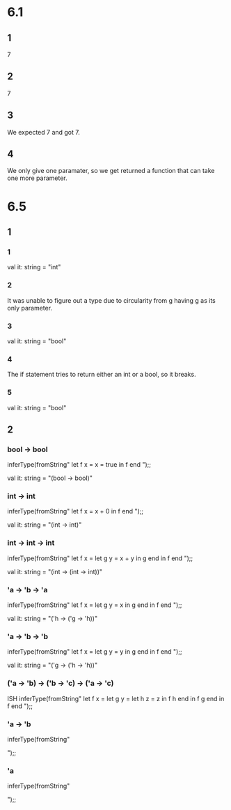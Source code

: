 # 6.1
## 1
7

## 2
7

## 3
We expected 7 and got 7.

## 4
We only give one paramater, so we get returned a function that can take one more parameter.

# 6.5
## 1
### 1
val it: string = "int"

### 2
It was unable to figure out a type due to circularity from g having g as its only parameter.

### 3
val it: string = "bool"

### 4
The if statement tries to return either an int or a bool, so it breaks.

### 5
val it: string = "bool"

## 2
### bool -> bool
inferType(fromString"
let f x = x = true in f end
");;

val it: string = "(bool -> bool)"

### int -> int
inferType(fromString"
let f x = x + 0 in f end
");;

val it: string = "(int -> int)"

### int -> int -> int
inferType(fromString"
let f x = let g y = x + y in g end in f end
");;

val it: string = "(int -> (int -> int))"

### 'a -> 'b -> 'a
inferType(fromString"
let f x = let g y = x in g end in f end
");;

val it: string = "('h -> ('g -> 'h))"

### 'a -> 'b -> 'b
inferType(fromString"
let f x = let g y = y in g end in f end
");;

val it: string = "('g -> ('h -> 'h))"

### ('a -> 'b) -> ('b -> 'c) -> ('a -> 'c)
ISH
inferType(fromString"
let f x = 
    let g y =
        let h z = z
        in f h
        end
    in f g
    end
in f end
");;

### 'a -> 'b
inferType(fromString"

");;

### 'a
inferType(fromString"

");;